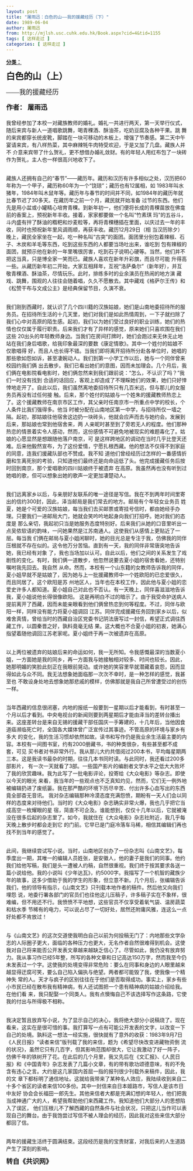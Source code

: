 ```yaml
---
layout: post
title: "屠雨迅：白色的山——我的援藏经历（下）"
date: 1989-06-04
author: 屠雨迅
from: http://mjlsh.usc.cuhk.edu.hk/Book.aspx?cid=4&tid=1155
tags: [ 这样走过 ]
categories: [ 这样走过 ]
---
```


<div style="margin: 15px 10px 10px 0px;">
 <div>
  <span id="ctl00_ContentPlaceHolder1_chapter1_SubjectLabel" style="font-weight:bold;text-decoration:underline;">
   分类：
  </span>
 </div>
 <p>
  <p class="MsoNormal" style="font-size: 18px; line-height: 24.633333206176758px; ">
   <span style="font-family: 'Arial Unicode MS'; ">
    <font size="5">
     <b>
      白色的山（上）
     </b>
    </font>
   </span>
  </p>
  <p class="MsoNormal" style="font-size: 18px; line-height: 24.633333206176758px; ">
   <span style="font-family: 'Arial Unicode MS'; ">
    <font size="4">
     ——我的援藏经历
    </font>
    <o:p>
    </o:p>
   </span>
  </p>
  <p class="MsoNormal" style="font-size: 18px; line-height: 24.633333206176758px; ">
   <b>
    <font size="4">
     <span lang="ZH-CN" style="font-family: 宋体; ">
      作者：
     </span>
     <span lang="ZH-CN" style="font-family: 'Arial Unicode MS'; ">
     </span>
     <span lang="ZH-CN" style="font-family: 宋体; ">
      屠雨迅
     </span>
    </font>
   </b>
  </p>
 </p>
 <p>
  我曾经参加了本校一对藏族教师的婚礼。婚礼一共进行两天，第一天举行仪式，随后来宾与新人一道唱歌跳舞，喝青稞酒、酥油茶，吃奶豆腐及各种干果。跳
舞的来宾都穿长统皮靴，脚踏在一块可移动的木板上，增强了节奏感。第二天中午宴请来宾，有八样热菜，其中麻辣牦牛肉特受欢迎，于是又加了几盘。藏族人并不
介意来宾带了什么贺礼，更不想借办婚礼敛财。有的年轻人用红布包了一块砖作为贺礼，主人也一样很高兴地收下了。
 </p>
 <p>
  <br/>
  藏族人还拥有自己的“春节”——藏历年。藏历和汉历有许多相似之处，汉历把60年称为一个甲子，藏历称60年为一个“饶琼”；藏历也有12属相，如
1983年叫水猪年，1984年叫木鼠年等。藏历年与春节的时间并不同，如1984年的藏历年就比春节迟了30多天。在藏历年之前一个月，藏民就开始准备
过节的东西。他们先是用小盆或小罐精心培育青稞。到新年初一，他们便将长成的青稞苗放在佛龛前的香案上，预祝新年丰收。接着，家家都要做一个名叫“竹素琪
玛”的五谷斗，斗内盛有拌了酥油的糌粑和炒麦粒等，再将青稞穗插在里面，以庆过去一年的丰收，同时也预祝新年里风调雨顺，再获丰收。藏历12月29日（相
当汉历除夕）晚上，藏民全家坐在一起，吃一种名叫“古突”的面团。面团里分别包着辣椒、石子、木炭和羊毛等东西，吃到这些东西的人都要当场吐出来，谁吃到
包有辣椒的面团，就预示他在新的一年里嘴很厉害，吃到石子说明心硬等。当然，他们并不把这当真，只是博全家一笑而已。藏族人喜欢在新年升彩旗，而且尽可能
升得高一些。从藏历新年初二开始，大家互相拜年，互祝“洛萨桑尔”（新年好），并互敬青稞酒、酥油茶，尽情玩乐。此时，排练多时的业余演员在热闹的地方演
藏戏、跳舞，围观的人往往会随着唱，久久不愿散去。其中藏戏《格萨尔王传》和《松赞干布与文成公主》是经典保留节目，久演不衰。
 </p>
 <p>
  <br/>
  我们刚到西藏时，就认识了几个四川籍的汉族姑娘，她们是山南地委招待所的服务员。在招待所生活的十几天里，她们对我们是如此热情周到，一下子就扫除了
我们心中对高原的陌生感。起初，我们以为她们受过良好的职业训练，她们的热情也仅仅属于履行职责。后来我们才有了异样的感觉，原来她们只喜欢围在我们这些
20出头的年轻教师身边。当我们在房间打牌时，她们会跑过来无休无止地站在我们身后唱歌，给我印象最深的要数《康定情歌》。其中一个姓付的姑娘不仅歌唱得
好，而且人也长得不错。当我们即将离开招待所分赴各单位时，她唱的那些歌如怨如诉，甚至凄婉动人。我们到第一小学工作以后，她与一个同伴曾来校园约我们俩
出去散步。我们已看出她们的意图，因而未加理会。几个月后，我们俩在电影院看电影时，她们俩忽然来到我们跟前说：“怎么，不认识了吗？”我们一时没有找到
合适的话回应，客观上却造成了不理睬她们的效果，她们只好悻悻地走开了。自此以后，我们虽然离地委招待所只有几百米远，但与那儿的女服务员再没有过任何接
触。后来，那个姓付的姑娘与一个姓朱的援藏教师热恋上了。这个援藏教师在南京市区工作，其父亲时任南京市一所重点中学的校长，个人条件比我们强得多。他当
时被分配在山南地区第一中学，与招待所仅一墙之隔。起初，那姑娘往他宿舍这边扔一块砖头，他就会应声而去与她约会。发展到后来，那姑娘也常到他宿舍来，两
人亲昵时甚至到了旁若无人的程度。他们那种热恋的情景着实令人感动，然而，这份感情不可避免地被现实的难题毒化了。姑娘的心愿显然是想跟随他落户南京，可
是这样跨地区的调动在当时几乎比登天还难。后来他毅然宣布，为了这份爱情，宁愿扎根西藏。他的想法不仅得不到家庭的同意，连我们援藏队部也不赞成。我不知
道他们曾经经历过怎样的一番感情折磨和生离死别的考验，只知道他们最终还是向命运低了头。他完成援藏任务后按时回到南京，那个爱唱歌的四川姑娘终于被遗弃
在高原。我虽然再也没有听到过她唱的歌，但可以想象出她的歌声一定更加凄楚动人。
 </p>
 <p>
  <br/>
  我们远离家乡以后，与亲朋好友联系的唯一途径是写信。我在不到两年时间里寄出的信约300封，因此，泽当邮局是我们常去的地方。邮局有个年轻女业务员
姓夏，她是个可爱的汉族姑娘，每当我们去买邮票或寄挂号信时，都由她经手办理。只要我们一进邮局大门，她就会笑吟吟地起身向我们打招呼。她对我们的态度是
那么亲切，我起初只当是她服务态度特别好。后来我们从她的口音里听出一点吴侬软语的韵味，一问她果然是江苏南通人。这使我们从感情上更贴近了一层。每当我
们俩在邮局与夏小姐闲聊时，她的目光总是专注于我，仿佛我的同伴压根就不存在似的。这令他万分苦恼。直到有一天，我的同伴非常唐突地告诉她，我已经有对象
了，我也当场加以认可。自此以后，他们之间的关系发生了戏剧性的变化。有时，我们俩一道散步，他忽然说要去夏小姐的宿舍看她，还特别嘱咐我先回去。我自然
从命。然而，本校有一个山东籍的女教师告诉我的同伴，夏小姐早就不是姑娘了，因为她与上一批援藏教师中一个姓欧阳的已恋爱很久，而且同居了。这个欧阳是苏
州地区人，当年也在本校工作，因此他与夏小姐的恋爱史许多人都知道。夏小姐自己对此也不否认。有一天晚上，同伴喜滋滋地告诉我，夏小姐说他长得很像欧阳。
这是再明白不过的暗示了。由于我受命护送病人提前离开了西藏，因而未能亲眼看到他们俩曾热恋到何等程度。不过，同伴与欧阳一样，同样没有能力将夏小姐调回
江苏。同伴完成援藏任务回到家乡以后，似难舍真情，曾给当时的西藏自治区党委书记阴法唐写过一封信，希望正式调往西藏工作，以圆秦晋之好，孰料竟毫无结
果。这大概也不合夏小姐的初衷，她满心指望着随他调回江苏老家呢。夏小姐终于再一次被遗弃在高原。
 </p>
 <p>
  <br/>
  以上两位被遗弃的姑娘后来的命运如何，我一无所知。令我感慨最深的当数夏小姐，一方面她是我的同乡，再一方面我与她接触相对较多、时间也较长。因此，
她那明媚的笑脸此刻正在我眼前晃动。或许她的笑容里早就潜藏着哀怨，因而显得如此与众不同。我无法想象她面临那一次次不幸时，是一种怎样的感觉，我甚至也
不敢设身处地去想象她那悲戚的模样，仿佛那就是我自己所曾遭受过的创伤一样。
 </p>
 <p>
  <br/>
  当年西藏的信息很闭塞，内地的报纸一般要到一星期以后才能看到，有时甚至一个月以后才看到。中央电视台的新闻则要到两星期后才能由泽当的差转台播出
来。这座差转台是来自无锡的援藏干部任国庆一手筹建的，十几年后，当他因食道癌濒临死亡时，全国各大媒体曾广泛宣传过其事迹。不管高原的环境与家乡有多大
的变化，我的生活习惯却依然如故。读书和写作仍是我业余生活最主要的内容。本校有一间图书室，约有2000册藏书，书的种类很杂，有些甚至都不成套，可见
买书者对书非常外行。我从那儿大约共借阅过200本书，平均每星期两三本。这是我读书最杂的时期，往往几本书同时读。与此同时，我还看过200多部影片，
有一次一天就看了3部。一些国产影片的编剧者文学水平之低大大败坏了我的欣赏趣味。我为此写了一批电影评论，投寄给《大众电影》等杂志。即使以今天的眼光
来看，我当年的一些观点也不乏真知灼见，然而，它们无一例外地被编辑扔进了废纸篓。我在那严酷的环境下历尽辛苦、付出许多心血写出的东西竟全部杳无音讯。
我对杂志编辑那种冷漠态度充满怨愤，期盼有一天人们会以同样的态度来对待他们。当时的《大众电影》杂志确实非常火爆，我也几乎把它当成高空一枚耀眼的星
宿，简直不可企及。谁能想到，仅仅十几年以后，它就被淹没在很多后起的杂志里了。如今，我就住在《大众电影》杂志社附近，我几乎每天晚上散步时都会走到它
的门前。它早已是门庭冷落车马稀，相信其编辑们再也找不到当年的感觉了。
 </p>
 <p>
  <br/>
  此间，我继续尝试写小说。当时，山南地区创办了一份杂志叫《山南文艺》，每季度出一期，其唯一的编辑人员姓张，是安徽人，他的妻子是我们的同事。他约
我们给他写稿，我们是头一遭被人约稿，自然很重视。我们终于按其要求各送一篇小说给他。我的小说叫《少年达瓦》，约5000字。我描写了一个机智的藏族少
年的故事，这多少借助于我的学生的形象，但立意不新。几个月后，张编辑告诉我们，他的领导有指示，《山南文艺》只刊载本地作者的稿件。然后他又向我们埋怨
说，地委行署各部门的官员们也往他这儿压稿子，许多稿子实在不象样，很难编，但不用还不行。我愤愤不平地想，这些官员不仅享受着氧气袋、温房蔬菜和枯水季
节稀有的电力，可以说占尽了一切好处，居然还附庸风雅，连这么一点好处都不肯放过！
 </p>
 <p>
  <br/>
  与《山南文艺》的这次交道使我明白自己以前为何投稿无门了：内地那些文学杂志的人际圈子更大，面临的各种压力也更大，无名作者自然很难得到机会。这使
我对自己将来能否公开发表文章越来越缺乏信心了。尽管如此，我仍没有放弃努力。我从事习作已经5年整，所写的各种文章和日记高达150万字，然而我至今仍
未发表过一个字。这使我的处境变得非常危险：要么在同事和身边的人眼里越来越显得迂腐可笑，要么自己陷入偏执与绝望。两者都可能毁了我，使我像一个精神失
常的人。天才与疯子的区别往往在于他们是否取得成功。事实上，家乡有些小市民已经在散布我有精神病，有人还试图把一个患有精神病的姑娘介绍给我。在他们看
来，我只配娶一个同类人。我有点懊悔自己不该选择写作这条路，它使我的付出与所得极不相称。
 </p>
 <p>
  <br/>
  我决定暂且放弃写小说，为了显示自己的决心，我将绝大部分小说稿烧了。现在看来，这实在是很可惜的事。我打算写一点有可能公开发表的文字，以改变一下
自己的处境。孰料这一想法一经实施，很快就有了意外的收获：1983年9月7日《人民日报》“读者来信”版刊载了我的来信，题为《希望尽快改变进藏物资倒
流的状况》，虽然它只有几百字，但其影响范围却很大，它让我激动了好一阵子，仿佛千年的铁树开了花。在此后的几个月里，我又先后在《文汇报》、《人民日
报》和《中国青年》杂志发表了几篇小文章，有的带有歌功颂德意味，有的不免含有违心之言。大约是这几家国内首屈一指的报刊很少刊载外来稿件，因此，我的文
章下都标明了通信地址。这就给我带来了某种名人效应，我陆续收到来自二十多个省区的读者来信100多份。其中一封信来自日本姬路市，写信人是该市日中友好
协会会长福田一郎先生。其他来信者大都是充满幻想的年轻人，他们把我当成神通广大的人，希望我帮助他们来西藏工作。我知道他们大部分人的思想陷入了误区，
他们压根儿不了解西藏的自然条件与社会状况，只把这儿当作可以表现自己的舞台。由于我饱尝过写信不被人理会的经历，因此我对这些来信大部分都回了信。
 </p>
 <p>
  <br/>
  两年的援藏生活终于圆满结束。这段经历是我的宝贵财富，对我后来的人生道路产生了深刻的影响。
 </p>
 <p>
  <b style="font-family: 'Arial Unicode MS'; font-size: 18px; line-height: 24.633333206176758px; ">
   <font size="4">
    转自《共识网》
   </font>
  </b>
 </p>
 <p>
  <br/>
 </p>
</div>


